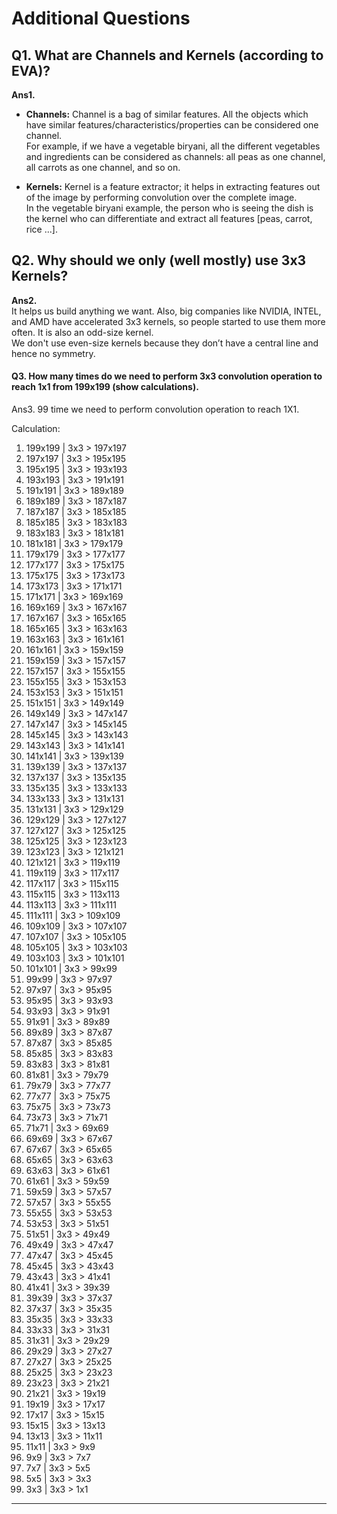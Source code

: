 # Additional Questions

## Q1. What are Channels and Kernels (according to EVA)?

**Ans1.**  
- **Channels:** Channel is a bag of similar features. All the objects which have similar features/characteristics/properties can be considered one channel.  
  For example, if we have a vegetable biryani, all the different vegetables and ingredients can be considered as channels: all peas as one channel, all carrots as one channel, and so on.  

- **Kernels:** Kernel is a feature extractor; it helps in extracting features out of the image by performing convolution over the complete image.  
  In the vegetable biryani example, the person who is seeing the dish is the kernel who can differentiate and extract all features [peas, carrot, rice ...].  

## Q2. Why should we only (well mostly) use 3x3 Kernels?

**Ans2.**  
It helps us build anything we want. Also, big companies like NVIDIA, INTEL, and AMD have accelerated 3x3 kernels, so people started to use them more often. It is also an odd-size kernel.  
We don't use even-size kernels because they don’t have a central line and hence no symmetry.

#### Q3. How many times do we need to perform 3x3 convolution operation to reach 1x1 from 199x199 (show calculations).

Ans3. 99 time we need to perform convolution operation to reach 1X1.

Calculation:
1. 199x199 | 3x3 > 197x197
2. 197x197 | 3x3 > 195x195
3. 195x195 | 3x3 > 193x193
4. 193x193 | 3x3 > 191x191
5. 191x191 | 3x3 > 189x189
6. 189x189 | 3x3 > 187x187
7. 187x187 | 3x3 > 185x185
8. 185x185 | 3x3 > 183x183
9. 183x183 | 3x3 > 181x181
10. 181x181 | 3x3 > 179x179
11. 179x179 | 3x3 > 177x177
12. 177x177 | 3x3 > 175x175
13. 175x175 | 3x3 > 173x173
14. 173x173 | 3x3 > 171x171
15. 171x171 | 3x3 > 169x169
16. 169x169 | 3x3 > 167x167
17. 167x167 | 3x3 > 165x165
18. 165x165 | 3x3 > 163x163
19. 163x163 | 3x3 > 161x161
20. 161x161 | 3x3 > 159x159
21. 159x159 | 3x3 > 157x157
22. 157x157 | 3x3 > 155x155
23. 155x155 | 3x3 > 153x153
24. 153x153 | 3x3 > 151x151
25. 151x151 | 3x3 > 149x149
26. 149x149 | 3x3 > 147x147
27. 147x147 | 3x3 > 145x145
28. 145x145 | 3x3 > 143x143
29. 143x143 | 3x3 > 141x141
30. 141x141 | 3x3 > 139x139
31. 139x139 | 3x3 > 137x137
32. 137x137 | 3x3 > 135x135
33. 135x135 | 3x3 > 133x133
34. 133x133 | 3x3 > 131x131
35. 131x131 | 3x3 > 129x129
36. 129x129 | 3x3 > 127x127
37. 127x127 | 3x3 > 125x125
38. 125x125 | 3x3 > 123x123
39. 123x123 | 3x3 > 121x121
40. 121x121 | 3x3 > 119x119
41. 119x119 | 3x3 > 117x117
42. 117x117 | 3x3 > 115x115
43. 115x115 | 3x3 > 113x113
44. 113x113 | 3x3 > 111x111
45. 111x111 | 3x3 > 109x109
46. 109x109 | 3x3 > 107x107
47. 107x107 | 3x3 > 105x105
48. 105x105 | 3x3 > 103x103
49. 103x103 | 3x3 > 101x101
50. 101x101 | 3x3 > 99x99
51. 99x99 | 3x3 > 97x97
52. 97x97 | 3x3 > 95x95
53. 95x95 | 3x3 > 93x93
54. 93x93 | 3x3 > 91x91
55. 91x91 | 3x3 > 89x89
56. 89x89 | 3x3 > 87x87
57. 87x87 | 3x3 > 85x85
58. 85x85 | 3x3 > 83x83
59. 83x83 | 3x3 > 81x81
60. 81x81 | 3x3 > 79x79
61. 79x79 | 3x3 > 77x77
62. 77x77 | 3x3 > 75x75
63. 75x75 | 3x3 > 73x73
64. 73x73 | 3x3 > 71x71
65. 71x71 | 3x3 > 69x69
66. 69x69 | 3x3 > 67x67
67. 67x67 | 3x3 > 65x65
68. 65x65 | 3x3 > 63x63
69. 63x63 | 3x3 > 61x61
70. 61x61 | 3x3 > 59x59
71. 59x59 | 3x3 > 57x57
72. 57x57 | 3x3 > 55x55
73. 55x55 | 3x3 > 53x53
74. 53x53 | 3x3 > 51x51
75. 51x51 | 3x3 > 49x49
76. 49x49 | 3x3 > 47x47
77. 47x47 | 3x3 > 45x45
78. 45x45 | 3x3 > 43x43
79. 43x43 | 3x3 > 41x41
80. 41x41 | 3x3 > 39x39
81. 39x39 | 3x3 > 37x37
82. 37x37 | 3x3 > 35x35
83. 35x35 | 3x3 > 33x33
84. 33x33 | 3x3 > 31x31
85. 31x31 | 3x3 > 29x29
86. 29x29 | 3x3 > 27x27
87. 27x27 | 3x3 > 25x25
88. 25x25 | 3x3 > 23x23
89. 23x23 | 3x3 > 21x21
90. 21x21 | 3x3 > 19x19
91. 19x19 | 3x3 > 17x17
92. 17x17 | 3x3 > 15x15
93. 15x15 | 3x3 > 13x13
94. 13x13 | 3x3 > 11x11
95. 11x11 | 3x3 > 9x9
96. 9x9 | 3x3 > 7x7
97. 7x7 | 3x3 > 5x5
98. 5x5 | 3x3 > 3x3
99. 3x3 | 3x3 > 1x1

---------------------------------------------------------------------------------------
